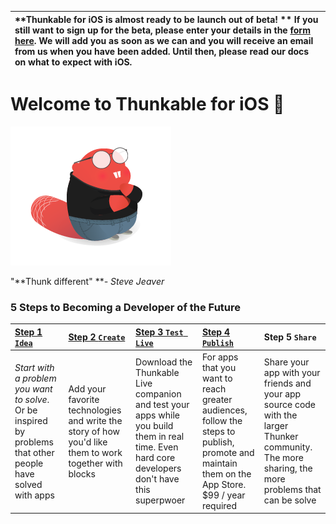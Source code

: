 | **Thunkable for iOS is almost ready to be launch out of beta! ** If you still want to sign up for the beta, please enter your details in the [form here](https://docs.google.com/forms/u/1/d/e/1FAIpQLSdCoYC-zGlxDQyqwRtTTvXjLne5iAduus2H7m7f20YYscpovQ/viewform?fbzx=-6588738091419784000). We will add you as soon as we can and you will receive an email from us when you have been added.  Until then, please read our docs on what to expect with iOS. |
| :--- |


# Welcome to Thunkable for iOS 

![](/assets/stevejeaver.png)

"**Thunk different" **_- Steve Jeaver_

### 5 Steps to Becoming a Developer of the Future

| [Step 1 `Idea`](/ios/idea.md) | [Step 2 `Create`](/ios/create.md) | [Step 3 `Test Live`](/ios/live-test.md) | [Step 4 `Publish`](/ios/publish.md) | Step 5 `Share` |
| :--- | :--- | :--- | :--- | :--- |
| _Start with a problem you want to solve_. Or be inspired by problems that other people have solved with apps | Add your favorite technologies and write the story of how you'd like them to work together with blocks | Download the Thunkable Live companion and test your apps while you build them in real time. Even hard core developers don't have this superpwoer | For apps that you want to reach greater audiences, follow the steps to publish, promote and maintain them on the App Store. $99 / year required | Share your app with your friends and your app source code with the larger Thunker community. The more sharing, the more problems that can be solve |



